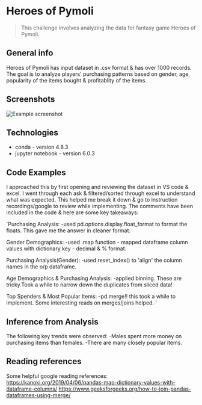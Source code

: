 # Heroes of Pymoli
> This challenge involves analyzing the data for fantasy game Heroes of Pymoli. 

## General info
Heroes of Pymoli has input dataset in .csv format & has over 1000 records. The goal is to analyze players' purchasing patterns based on gender, age, popularity of the items bought & profitablity of the items.

## Screenshots
![Example screenshot](./img/screenshot.png)

## Technologies
* conda - version 4.8.3
* jupyter notebook - version 6.0.3

## Code Examples
I approached this by first opening and reviewing the dataset in VS code & excel. I went through each ask & filtered/sorted through excel to understand what was expected.
This helped me break it down & go to instruction recordings/google to review while implementing. The comments have been included in the code & here are some key takeaways:

`Purchasing Analysis:
-used pd.options.display.float_format to format the floats. This gave me the answer in cleaner format.
 
 Gender Demographics:
 -used .map function - mapped dataframe column values with dictionary key - decimal & % format.
 
 Purchasing Analysis(Gender):
 -used reset_index() to 'align' the column names in the o/p dataframe.
 
 Age Demographics & Purchasing Analysis:
 -applied binning. These are tricky.Took a while to narrow down the duplicates from sliced data!
 
 Top Spenders & Most Popular Items:
 -pd.merge!! this took a while to implement. Some interesting reads on merges/joins helped.
 `
## Inference from Analysis
 The following key trends were observed:
-Males spent more money on purchasing items than females.
-There are many closely popular items.


## Reading references
Some helpful google reading references:
https://kanoki.org/2019/04/06/pandas-map-dictionary-values-with-dataframe-columns/
https://www.geeksforgeeks.org/how-to-join-pandas-dataframes-using-merge/


